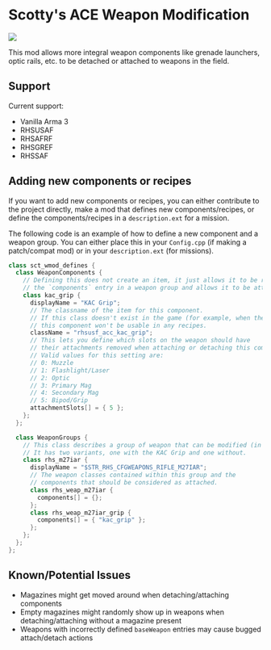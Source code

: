 # Scotty's ACE Weapon Modification

<a href="https://steamcommunity.com/sharedfiles/filedetails/?id=2594641774">
  <img src="https://img.shields.io/endpoint?color=%232a475e%20&url=https%3A%2F%2Fshieldsio-steam-workshop.jross.me%2F2594641774%2Fsubscriptions-text">
</a>

This mod allows more integral weapon components like grenade launchers, optic rails, etc. to be detached or attached to weapons in the field.

## Support
Current support:
- Vanilla Arma 3
- RHSUSAF
- RHSAFRF
- RHSGREF
- RHSSAF

## Adding new components or recipes
If you want to add new components or recipes, you can either contribute to the project directly, make a mod that defines new components/recipes, or define the components/recipes in a `description.ext` for a mission.

The following code is an example of how to define a new component and a weapon group.
You can either place this in your `Config.cpp` (if making a patch/compat mod) or in your `description.ext` (for missions).

```cpp
class sct_wmod_defines {
  class WeaponComponents {
    // Defining this does not create an item, it just allows it to be referenced from
    // the `components` entry in a weapon group and allows it to be attached/detached.
    class kac_grip {
      displayName = "KAC Grip";
      // The classname of the item for this component.
      // If this class doesn't exist in the game (for example, when the mod isn't loaded)
      // this component won't be usable in any recipes.
      className = "rhsusf_acc_kac_grip";
      // This lets you define which slots on the weapon should have
      // their attachments removed when attaching or detaching this component.
      // Valid values for this setting are:
      // 0: Muzzle
      // 1: Flashlight/Laser
      // 2: Optic
      // 3: Primary Mag
      // 4: Secondary Mag
      // 5: Bipod/Grip
      attachmentSlots[] = { 5 };
    };
  };

  class WeaponGroups {
    // This class describes a group of weapon that can be modified (in this case the RHSUSAF M27 IAR).
    // It has two variants, one with the KAC Grip and one without.
    class rhs_m27iar {
      displayName = "$STR_RHS_CFGWEAPONS_RIFLE_M27IAR";
      // The weapon classes contained within this group and the
      // components that should be considered as attached.
      class rhs_weap_m27iar {
        components[] = {};
      };
      class rhs_weap_m27iar_grip {
        components[] = { "kac_grip" };
      };
    };
  };
};
```

## Known/Potential Issues
- Magazines might get moved around when detaching/attaching components
- Empty magazines might randomly show up in weapons when detaching/attaching without a magazine present
- Weapons with incorrectly defined `baseWeapon` entries may cause bugged attach/detach actions
